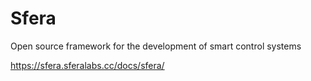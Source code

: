 Sfera
=====

Open source framework for the development of smart control systems

https://sfera.sferalabs.cc/docs/sfera/

